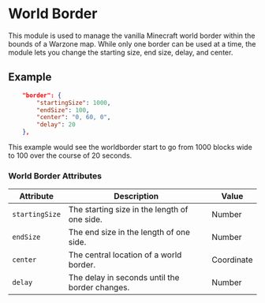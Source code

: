 # World Border

This module is used to manage the vanilla Minecraft world border within the bounds of a Warzone map. While only one border can be used at a time, the module lets you change the starting size, end size, delay, and center.

## Example

```json
	"border": {
		"startingSize": 1000,
		"endSize": 100,
		"center": "0, 60, 0",
		"delay": 20
	},
```

This example would see the worldborder start to go from 1000 blocks wide to 100 over the course of 20 seconds.

### World Border Attributes

| Attribute     | Description                                    | Value      |
|---------------|------------------------------------------------|------------|
| `startingSize`| The starting size in the length of one side.   | Number     |
| `endSize`     | The end size in the length of one side.        | Number     |
| `center`      | The central location of a world border.        | Coordinate |
| `delay`       | The delay in seconds until the border changes. | Number     |
